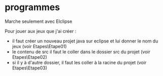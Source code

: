 # programmes
Marche seulement avec Elclipse

Pour jouer aux jeux que j'ai créer :
- il faut créer un nouveau projet java sur eclipse et lui donner le nom du jeux (voir Etapes\Etape01)
- le contenu de src il faut le coller dans le dossier src du projet (voir Etapes\Etape02)
- si il y à d'autre dossier, il faut les coller à la racine du projet (voir Etapes\Etape03)
